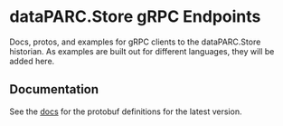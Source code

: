 # dataPARC.Store gRPC Endpoints

Docs, protos, and examples for gRPC clients to the dataPARC.Store historian. As examples are built out for different languages, they will be added here.

## Documentation

See the [docs](https://dataparc.github.io/store/grpc/v2.15.2/) for the protobuf definitions for the latest version.

